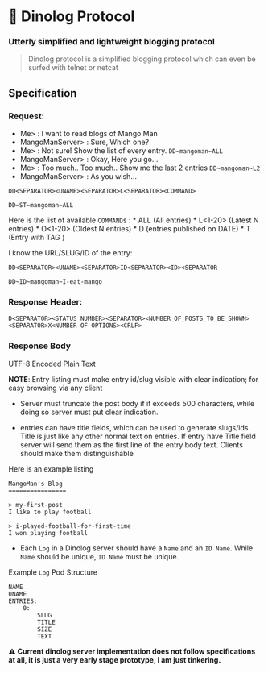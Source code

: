 # 🦕 Dinolog Protocol

### Utterly simplified and lightweight blogging protocol

> Dinolog protocol is a simplified blogging protocol which can even be surfed with telnet or netcat

## Specification
### Request:
    
* Me> : I want to read blogs of Mango Man
* MangoManServer> : Sure, Which one?
* Me> : Not sure! Show the list of every entry. `DD~mangoman~ALL`
* MangoManServer> : Okay, Here you go...
* Me> : Too much.. Too much.. Show me the last 2 entries `DD~mangoman~L2`
* MangoManServer> : As you wish...

```
DD<SEPARATOR><UNAME><SEPARATOR>C<SEPARATOR><COMMAND>
```

```
DD~ST~mangoman~ALL
```

Here is the list of available `COMMAND`s :
    * ALL (All entries)
    * L<1-20> (Latest N entries)
    * O<1-20> (Oldest N entries)
    * D<ISO8601 Date> (entries published on DATE)
    * T<MAX> (Entry with TAG )

I know the URL/SLUG/ID of the entry:

`DD<SEPARATOR><UNAME><SEPARATOR>ID<SEPARATOR><ID><SEPARATOR`

`DD~ID~mangoman~I-eat-mango`

### Response Header:

```
D<SEPARATOR><STATUS_NUMBER><SEPARATOR><NUMBER_OF_POSTS_TO_BE_SHOWN><SEPARATOR>X<NUMBER OF OPTIONS><CRLF>
```

### Response Body
UTF-8 Encoded Plain Text

**NOTE**: Entry listing must make entry id/slug visible with clear indication; for easy browsing via any client

* Server must truncate the post body if it exceeds 500 characters, while doing so server must put clear indication.

* entries can have title fields, which can be used to generate slugs/ids. Title is just like any other normal text on entries. If entry have Title field server will send them as the first line of the entry body text. Clients should make them distinguishable

Here is an example listing

```
MangoMan's Blog
================

> my-first-post
I like to play football

> i-played-football-for-first-time
I won playing football

```


* Each `Log` in a Dinolog server should have a `Name` and an `ID Name`. While `Name` should be unique, `ID Name` must be unique.

Example `Log` Pod Structure

```
NAME
UNAME
ENTRIES:
    0:
        SLUG
        TITLE
        SIZE
        TEXT
```

**⚠️ Current dinolog server implementation does not follow specifications at all, it is just a very early stage prototype, I am just tinkering.**
